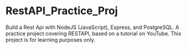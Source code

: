 # RestAPI_Practice_Proj
 Build a Rest Api with NodeJS (JavaScript), Express, and PostgreSQL. A practice project covering RESTAPI, based on a tutorial on YouTube. This project is for learning purposes only.
